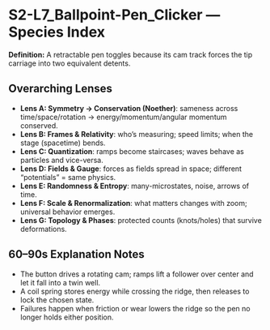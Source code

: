 # S2-L7_Ballpoint-Pen_Clicker — Species Index
**Definition:** A retractable pen toggles because its cam track forces the tip carriage into two equivalent detents.

## Overarching Lenses

- **Lens A: Symmetry -> Conservation (Noether)**: sameness across time/space/rotation → energy/momentum/angular momentum conserved.
- **Lens B: Frames & Relativity**: who’s measuring; speed limits; when the stage (spacetime) bends.
- **Lens C: Quantization**: ramps become staircases; waves behave as particles and vice-versa.
- **Lens D: Fields & Gauge**: forces as fields spread in space; different “potentials” = same physics.
- **Lens E: Randomness & Entropy**: many-microstates, noise, arrows of time.
- **Lens F: Scale & Renormalization**: what matters changes with zoom; universal behavior emerges.
- **Lens G: Topology & Phases**: protected counts (knots/holes) that survive deformations.

## 60–90s Explanation Notes
- The button drives a rotating cam; ramps lift a follower over center and let it fall into a twin well.
- A coil spring stores energy while crossing the ridge, then releases to lock the chosen state.
- Failures happen when friction or wear lowers the ridge so the pen no longer holds either position.

